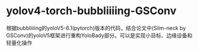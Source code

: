 # yolov4-torch-bubbliiiing-GSConv
根据bubbliiiing的yoloV5-6.1(pytorch)版本的代码，结合论文中(Silm-neck by GSConv)的yoloV5框架进行重构YoloBady部分。可以是实现小目标、边缘设备和轻量化操作
